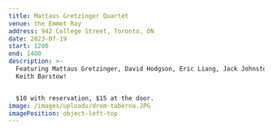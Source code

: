```yaml
---
title: Mattaus Gretzinger Quartet
venue: the Emmet Ray
address: 942 College Street, Toronto, ON
date: 2023-07-19
start: 1200
end: 1400
description: >-
  Featuring Mattaus Gretzinger, David Hodgson, Eric Liang, Jack Johnston, and
  Keith Barstow!


  $10 with reservation, $15 at the door.
image: /images/uploads/drom-taberna.JPG
imagePosition: object-left-top
---
```

